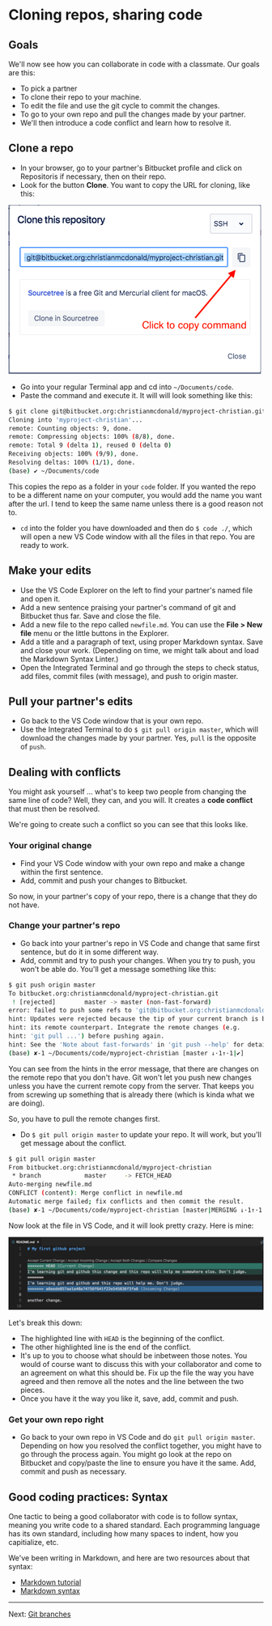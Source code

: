 # Cloning repos, sharing code

## Goals

We'll now see how you can collaborate in code with a classmate. Our goals are this:

* To pick a partner
* To clone their repo to your machine.
* To edit the file and use the git cycle to commit the changes.
* To go to your own repo and pull the changes made by your partner.
* We'll then introduce a code conflict and learn how to resolve it.

## Clone a repo

* In your browser, go to your partner's Bitbucket profile and click on Repositoris if necessary, then on their repo.
* Look for the button **Clone**. You want to copy the URL for cloning, like this:

![clone](../../images/clone-repo.png)

* Go into your regular Terminal app and cd into `~/Documents/code`.
* Paste the command and execute it. It will will look something like this:

```bash
$ git clone git@bitbucket.org:christianmcdonald/myproject-christian.git
Cloning into 'myproject-christian'...
remote: Counting objects: 9, done.
remote: Compressing objects: 100% (8/8), done.
remote: Total 9 (delta 1), reused 0 (delta 0)
Receiving objects: 100% (9/9), done.
Resolving deltas: 100% (1/1), done.
(base) ✔ ~/Documents/code 
```

This copies the repo as a folder in your `code` folder. If you wanted the repo to be a different name on your computer, you would add the name you want after the url. I tend to keep the same name unless there is a good reason not to.

* `cd` into the folder you have downloaded and then do `$ code ./`, which will open a new VS Code window with all the files in that repo. You are ready to work.

## Make your edits

* Use the VS Code Explorer on the left to find your partner's named file and open it.
* Add a new sentence praising your partner's command of git and Bitbucket thus far. Save and close the file.
* Add a new file to the repo called `newfile.md`. You can use the **File > New file** menu or the little buttons in the Explorer.
* Add a title and a paragraph of text, using proper Markdown syntax. Save and close your work. (Depending on time, we might talk about and load the Markdown Syntax Linter.)
* Open the Integrated Terminal and go through the steps to check status, add files, commit files (with message), and push to origin master.

## Pull your partner's edits

* Go back to the VS Code window that is your own repo.
* Use the Integrated Terminal to do `$ git pull origin master`, which will download the changes made by your partner. Yes, `pull` is the opposite of `push`.

## Dealing with conflicts

You might ask yourself ... what's to keep two people from changing the same line of code? Well, they can, and you will. It creates a **code conflict** that must then be resolved.

We're going to create such a conflict so you can see that this looks like.

### Your original change

* Find your VS Code window with your own repo and make a change within the first sentence.
* Add, commit and push your changes to Bitbucket.

So now, in your partner's copy of your repo, there is a change that they do not have.

### Change your partner's repo

* Go back into your partner's repo in VS Code and change that same first sentence, but do it in some different way.
* Add, commit and try to push your changes. When you try to push, you won't be able do. You'll get a message something like this:

``` bash
$ git push origin master
To bitbucket.org:christianmcdonald/myproject-christian.git
 ! [rejected]        master -> master (non-fast-forward)
error: failed to push some refs to 'git@bitbucket.org:christianmcdonald/myproject-christian.git'
hint: Updates were rejected because the tip of your current branch is behind
hint: its remote counterpart. Integrate the remote changes (e.g.
hint: 'git pull ...') before pushing again.
hint: See the 'Note about fast-forwards' in 'git push --help' for details.
(base) ✘-1 ~/Documents/code/myproject-christian [master ↓·1↑·1|✔] 
```

You can see from the hints in the error message, that there are changes on the remote repo that you don't have. Git won't let you push new changes unless you have the current remote copy from the server. That keeps you from screwing up something that is already there (which is kinda what we are doing).

So, you have to pull the remote changes first.

* Do `$ git pull origin master` to update your repo. It will work, but you'll get message about the conflict.

``` bash
$ git pull origin master
From bitbucket.org:christianmcdonald/myproject-christian
 * branch            master     -> FETCH_HEAD
Auto-merging newfile.md
CONFLICT (content): Merge conflict in newfile.md
Automatic merge failed; fix conflicts and then commit the result.
(base) ✘-1 ~/Documents/code/myproject-christian [master|MERGING ↓·1↑·1|✖ 1] 
```

Now look at the file in VS Code, and it will look pretty crazy. Here is mine:

![clone](../../images/conflict-screen.png)

Let's break this down:

* The highlighted line with `HEAD` is the beginning of the conflict.
* The other highlighted line is the end of the conflict.
* It's up to you to choose what should be inbetween those notes. You would of course want to discuss this with your collaborator and come to an agreement on what this should be. Fix up the file the way you have agreed and then remove all the notes and the line between the two pieces.
* Once you have it the way you like it, save, add, commit and push.

### Get your own repo right

* Go back to your own repo in VS Code and do `git pull origin master`. Depending on how you resolved the conflict together, you might have to go through the process again. You might go look at the repo on Bitbucket and copy/paste the line to ensure you have it the same. Add, commit and push as necessary.

## Good coding practices: Syntax

One tactic to being a good collaborator with code is to follow syntax, meaning you write code to a shared standard. Each programming language has its own standard, including how many spaces to indent, how you capitialize, etc.

We've been writing in Markdown, and here are two resources about that syntax:

* [Markdown tutorial](https://guides.github.com/features/mastering-markdown/)
* [Markdown syntax](https://help.github.com/articles/basic-writing-and-formatting-syntax/)

------

Next: [Git branches](git-branch.md)